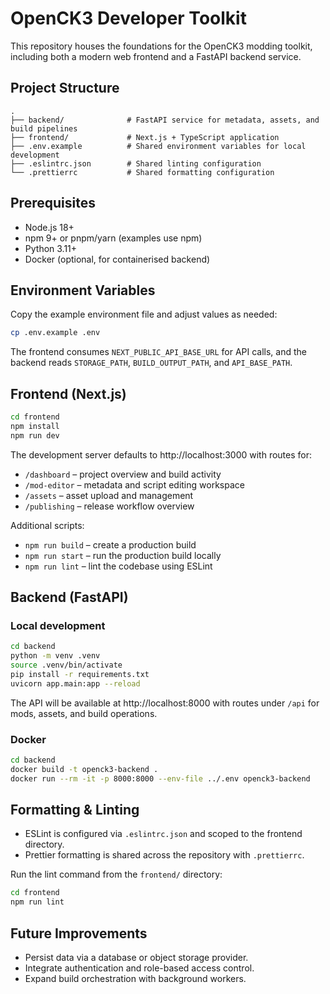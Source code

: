 # OpenCK3 Developer Toolkit

This repository houses the foundations for the OpenCK3 modding toolkit, including
both a modern web frontend and a FastAPI backend service.

## Project Structure

```
.
├── backend/              # FastAPI service for metadata, assets, and build pipelines
├── frontend/             # Next.js + TypeScript application
├── .env.example          # Shared environment variables for local development
├── .eslintrc.json        # Shared linting configuration
└── .prettierrc           # Shared formatting configuration
```

## Prerequisites

- Node.js 18+
- npm 9+ or pnpm/yarn (examples use npm)
- Python 3.11+
- Docker (optional, for containerised backend)

## Environment Variables

Copy the example environment file and adjust values as needed:

```bash
cp .env.example .env
```

The frontend consumes `NEXT_PUBLIC_API_BASE_URL` for API calls, and the backend
reads `STORAGE_PATH`, `BUILD_OUTPUT_PATH`, and `API_BASE_PATH`.

## Frontend (Next.js)

```bash
cd frontend
npm install
npm run dev
```

The development server defaults to http://localhost:3000 with routes for:

- `/dashboard` – project overview and build activity
- `/mod-editor` – metadata and script editing workspace
- `/assets` – asset upload and management
- `/publishing` – release workflow overview

Additional scripts:

- `npm run build` – create a production build
- `npm run start` – run the production build locally
- `npm run lint` – lint the codebase using ESLint

## Backend (FastAPI)

### Local development

```bash
cd backend
python -m venv .venv
source .venv/bin/activate
pip install -r requirements.txt
uvicorn app.main:app --reload
```

The API will be available at http://localhost:8000 with routes under `/api` for
mods, assets, and build operations.

### Docker

```bash
cd backend
docker build -t openck3-backend .
docker run --rm -it -p 8000:8000 --env-file ../.env openck3-backend
```

## Formatting & Linting

- ESLint is configured via `.eslintrc.json` and scoped to the frontend directory.
- Prettier formatting is shared across the repository with `.prettierrc`.

Run the lint command from the `frontend/` directory:

```bash
cd frontend
npm run lint
```

## Future Improvements

- Persist data via a database or object storage provider.
- Integrate authentication and role-based access control.
- Expand build orchestration with background workers.
